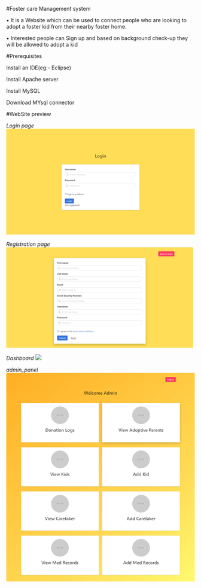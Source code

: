 #Foster care Management system 

  •	It is a Website which can be used to connect people who are looking to adopt a foster kid from their nearby foster home.
  
  •	Interested people can Sign up and based on background check-up they will be allowed to adopt a kid

#Prerequisites

  Install an IDE(eg:- Eclipse)
  
  Install Apache server
  
  Install MySQL
  
  Download MYsql connector

#WebSite preview
 
 *Login page*
 ![](images/login.png)
 
 *Registration page*
 ![](images/reg_form.png)
 
 *Dashboard*
 ![](images/dashboard.png)
 
 *admin_panel*
 ![](images/admin_panel.png)
 
 
